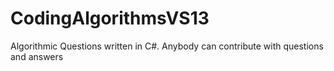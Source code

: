 CodingAlgorithmsVS13
====================
Algorithmic Questions written in C#. Anybody can contribute with questions and answers
